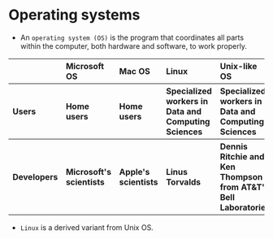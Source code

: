 # Operating systems
- An `operating system (OS)` is the program that coordinates all parts within the computer, both hardware and software, to work properly.

<table style="text-align: left">
    <tr>
        <th> </th>
        <th>Microsoft OS </th>
        <th>Mac OS </th>
        <th>Linux</th>
        <th>Unix-like OS </th>
    </tr>    
    <tr>
        <th>Users </th>
        <th>Home users </th>
        <th>Home users</th>
        <th>Specialized workers in Data and Computing Sciences </th>
        <th>Specialized workers in Data and Computing Sciences </th>
    </tr>   
    <tr>
        <th>Developers</th>
        <th>Microsoft's scientists</th>
        <th>Apple's scientists</th>
        <th>Linus Torvalds </th>
        <th>Dennis Ritchie and Ken Thompson from AT&T's Bell Laboratories </th>
    </tr> 
        </table>
    
- `Linux` is a derived variant from Unix OS.